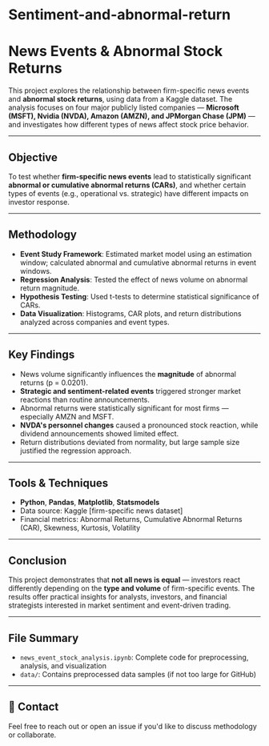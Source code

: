 # Sentiment-and-abnormal-return

# News Events & Abnormal Stock Returns

This project explores the relationship between firm-specific news events and **abnormal stock returns**, using data from a Kaggle dataset. The analysis focuses on four major publicly listed companies — **Microsoft (MSFT), Nvidia (NVDA), Amazon (AMZN), and JPMorgan Chase (JPM)** — and investigates how different types of news affect stock price behavior.

---

## Objective

To test whether **firm-specific news events** lead to statistically significant **abnormal or cumulative abnormal returns (CARs)**, and whether certain types of events (e.g., operational vs. strategic) have different impacts on investor response.

---

## Methodology

- **Event Study Framework**: Estimated market model using an estimation window; calculated abnormal and cumulative abnormal returns in event windows.
- **Regression Analysis**: Tested the effect of news volume on abnormal return magnitude.
- **Hypothesis Testing**: Used t-tests to determine statistical significance of CARs.
- **Data Visualization**: Histograms, CAR plots, and return distributions analyzed across companies and event types.

---

## Key Findings

- News volume significantly influences the **magnitude** of abnormal returns (p = 0.0201).
- **Strategic and sentiment-related events** triggered stronger market reactions than routine announcements.
- Abnormal returns were statistically significant for most firms — especially AMZN and MSFT.
- **NVDA's personnel changes** caused a pronounced stock reaction, while dividend announcements showed limited effect.
- Return distributions deviated from normality, but large sample size justified the regression approach.

---

## Tools & Techniques

- **Python**, **Pandas**, **Matplotlib**, **Statsmodels**
- Data source: Kaggle [firm-specific news dataset]
- Financial metrics: Abnormal Returns, Cumulative Abnormal Returns (CAR), Skewness, Kurtosis, Volatility

---

## Conclusion

This project demonstrates that **not all news is equal** — investors react differently depending on the **type and volume** of firm-specific events. The results offer practical insights for analysts, investors, and financial strategists interested in market sentiment and event-driven trading.

---

## File Summary

- `news_event_stock_analysis.ipynb`: Complete code for preprocessing, analysis, and visualization
- `data/`: Contains preprocessed data samples (if not too large for GitHub)

---

## 💬 Contact

Feel free to reach out or open an issue if you'd like to discuss methodology or collaborate.

